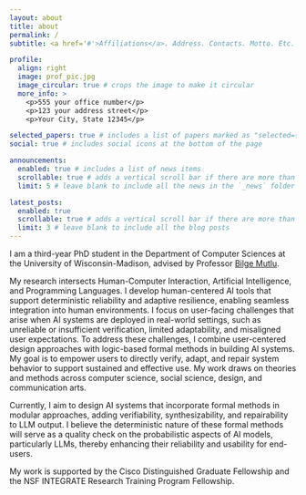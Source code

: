 ```yaml
---
layout: about
title: about
permalink: /
subtitle: <a href='#'>Affiliations</a>. Address. Contacts. Motto. Etc.

profile:
  align: right
  image: prof_pic.jpg
  image_circular: true # crops the image to make it circular
  more_info: >
    <p>555 your office number</p>
    <p>123 your address street</p>
    <p>Your City, State 12345</p>

selected_papers: true # includes a list of papers marked as "selected={true}"
social: true # includes social icons at the bottom of the page

announcements:
  enabled: true # includes a list of news items
  scrollable: true # adds a vertical scroll bar if there are more than 3 news items
  limit: 5 # leave blank to include all the news in the `_news` folder

latest_posts:
  enabled: true
  scrollable: true # adds a vertical scroll bar if there are more than 3 new posts items
  limit: 3 # leave blank to include all the blog posts
---
```

I am a third-year PhD student in the Department of Computer Sciences at the University of Wisconsin-Madison, advised by Professor [Bilge Mutlu](http://bilgemutlu.com/). 

My research intersects Human-Computer Interaction, Artificial Intelligence, and Programming Languages. I develop human-centered AI tools that support deterministic reliability and adaptive resilience, enabling seamless integration into human environments. I focus on user-facing challenges that arise when AI systems are deployed in real-world settings, such as unreliable or insufficient verification, limited adaptability, and misaligned user expectations. To address these challenges, I combine user-centered design approaches with logic-based formal methods in building AI systems. My goal is to empower users to directly verify, adapt, and repair system behavior to support sustained and effective use. My work draws on theories and methods across computer science, social science, design, and communication arts.  

Currently, I aim to design AI systems that incorporate formal methods in modular approaches, adding verifiability, synthesizability, and repairability to LLM output. I believe the deterministic nature of these formal methods will serve as a quality check on the probabilistic aspects of AI models, particularly LLMs, thereby enhancing their reliability and usability for end-users.

My work is supported by the Cisco Distinguished Graduate Fellowship and the NSF INTEGRATE Research Training Program Fellowship.
